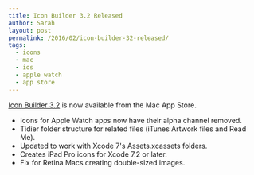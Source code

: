 ```yaml
---
title: Icon Builder 3.2 Released
author: Sarah
layout: post
permalink: /2016/02/icon-builder-32-released/
tags:
  - icons
  - mac
  - ios
  - apple watch
  - app store
---
```


[Icon Builder 3.2][1] is now available from the Mac App Store. 

* Icons for Apple Watch apps now have their alpha channel removed.
* Tidier folder structure for related files (iTunes Artwork files and Read Me).
* Updated to work with Xcode 7's Assets.xcassets folders.
* Creates iPad Pro icons for Xcode 7.2 or later.
* Fix for Retina Macs creating double-sized images.


[1]: http://itunes.apple.com/app/icon-builder/id552293482
